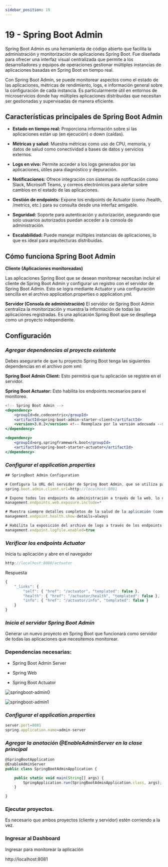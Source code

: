 ```yaml
---
sidebar_position: 19
---
```


# 19 - Spring Boot Admin

Spring Boot Admin es una herramienta de código abierto que facilita la administración y monitorización de aplicaciones Spring Boot. Fue diseñada para ofrecer una interfaz visual centralizada que permite a los desarrolladores y equipos de operaciones gestionar múltiples instancias de aplicaciones basadas en Spring Boot en tiempo real.

Con Spring Boot Admin, se puede monitorear aspectos como el estado de las aplicaciones, métricas de rendimiento, logs, e información general sobre la configuración de cada instancia. Es particularmente útil en entornos de microservicios donde hay múltiples aplicaciones distribuidas que necesitan ser gestionadas y supervisadas de manera eficiente.


## Características principales de Spring Boot Admin

-   **Estado en tiempo real:** Proporciona información sobre si las aplicaciones están up (en ejecución) o down (caídas).

-   **Métricas y salud:** Muestra métricas como uso de CPU, memoria, y datos de salud como conectividad a bases de datos y servicios externos.

-   **Logs en vivo:** Permite acceder a los logs generados por las aplicaciones, útiles para diagnóstico y depuración.

-   **Notificaciones:** Ofrece integración con sistemas de notificación como Slack, Microsoft Teams, y correos electrónicos para alertar sobre cambios en el estado de las aplicaciones.

-   **Gestión de endpoints:** Expone los endpoints de Actuator (como /health, /metrics, etc.) para su consulta desde una interfaz amigable.

-   **Seguridad:** Soporte para autenticación y autorización, asegurando que solo usuarios autorizados puedan acceder a la consola de administración.

-   **Escalabilidad:** Puede manejar múltiples instancias de aplicaciones, lo que es ideal para arquitecturas distribuidas.


## Cómo funciona Spring Boot Admin

**Cliente (Aplicaciones monitoreadas)**

Las aplicaciones Spring Boot que se desean monitorear necesitan incluir el cliente de Spring Boot Admin y configurar un registro con el servidor de Spring Boot Admin.
Esto se logra mediante Actuator y una configuración sencilla en el archivo application.properties o application.yml.


**Servidor (Consola de administración)**
El servidor de Spring Boot Admin centraliza la monitorización y muestra la información de todas las aplicaciones registradas.
Es una aplicación Spring Boot que se despliega como un proyecto independiente.


## Configuración

### *Agregar dependencias al proyecto existente*

Debes asegurarte de que tu proyecto Spring Boot tenga las siguientes dependencias en el archivo pom xml:

**Spring Boot Admin Client:** Esto permitirá que tu aplicación se registre en el servidor.

**Spring Boot Actuator:** Esto habilita los endpoints necesarios para el monitoreo.

```jsx title="pom.xml"
<!-- Spring Boot Admin -->
<dependency>
    <groupId>de.codecentric</groupId>
    <artifactId>spring-boot-admin-starter-client</artifactId>
    <version>3.0.2</version> <!-- Reemplaza por la versión adecuada -->
</dependency>

<dependency>
    <groupId>org.springframework.boot</groupId>
    <artifactId>spring-boot-starter-actuator</artifactId>
</dependency>
```

### *Configurar el application.properties*

```jsx title="application.properties"
## SpringBoot Admin Configuration

# Configura la URL del servidor de Spring Boot Admin, que se utiliza para monitorear y gestionar aplicaciones de Spring Boot.
spring.boot.admin.client.url=http://localhost:8081

# Expone todos los endpoints de administración a través de la web, lo que incluye la información de salud, métricas, etc.
management.endpoints.web.exposure.include=*

# Muestra siempre detalles completos de la salud de la aplicación (como el estado de los componentes, bases de datos, etc.).
management.endpoint.health.show-details=always

# Habilita la exposición del archivo de logs a través de los endpoints de administración, permitiendo consultar los logs de la aplicación.
management.endpoint.logfile.enabled=true

```

### *Verificar los endpoints Actuator*

Inicia tu aplicación y abre en el navegador

```jsx title="url"
http://localhost:8080/actuator
```

Respuesta

```jsx title="url"
{
    "_links": {
        "self": { "href": "/actuator", "templated": false },
        "health": { "href": "/actuator/health", "templated": false },
        "info": { "href": "/actuator/info", "templated": false }
    }
}

```

### *Inicia el servidor Spring Boot Admin*

Generar un nuevo proyecto en Spring Boot que funcionará como servidor de todas las aplicaciones que necesitemos monitorear.

### Dependencias necesarias:

-   Spring Boot Admin Server

-   Spring Web

-   Spring Boot Actuator

![springboot-admin0](/img/springbootAdmin0.png)

![springboot-admin1](/img/springbootAdmin1.png)



### *Configurar el application.properties*

```jsx title="application.properties"
server.port=8081
spring.application.name=admin-server

```





### *Agregar la anotación @EnableAdminServer en la clase principal*
```jsx title="Ejemplo"
@SpringBootApplication
@EnableAdminServer
public class SpringBootAdminApplication {

	public static void main(String[] args) {
		SpringApplication.run(SpringBootAdminApplication.class, args);
	}

}
```

### Ejecutar proyectos.

Es necesario que ambos proyectos (cliente y servidor) estén corriendo a la vez.



### Ingresar al Dashboard

Ingresar para monitorear la aplicación

http://localhost:8081
